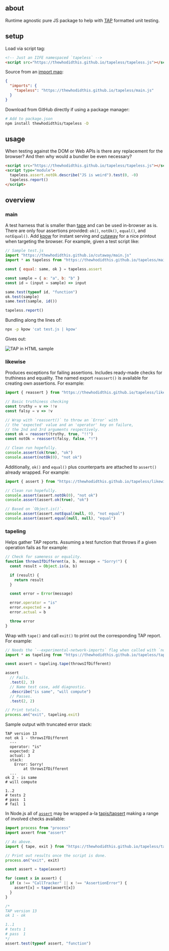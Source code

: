 ## about

Runtime agnostic pure JS package to help with [TAP](https://testanything.org) formatted unit testing.

## setup

Load via script tag:

```html
<!-- Just an IIFE namespaced `tapeless` -->
<script src="https://thewhodidthis.github.io/tapeless/tapeless.js"></script>
```

Source from an [import map](https://github.com/WICG/import-maps):

```json
{
  "imports": {
    "tapeless": "https://thewhodidthis.github.io/tapeless/main.js"
  }
}
```

Download from GitHub directly if using a package manager:

```sh
# Add to package.json
npm install thewhodidthis/tapeless -D
```

## usage

When testing against the DOM or Web APIs is there any replacement for the browser? And then why would a bundler be even necessary?

```html
<script src="https://thewhodidthis.github.io/tapeless/tapeless.js"></script>
<script type="module">
  tapeless.assert.notOk.describe("JS is weird").test(0, -0)
  tapeless.report()
</script>
```

## overview
### main

A test harness that is smaller than [tape](https://github.com/substack/tape) and can be used in-browser as is. There are only four assertions provided: `ok()`, `notOk()`, `equal()`, and `notEqual()`. Add [kpow](https://npm.im/kpow) for instant serving and [cutaway](https://npm.im/cutaway) for a nice printout when targeting the browser. For example, given a test script like:

```js
// Sample test.js
import "https://thewhodidthis.github.io/cutaway/main.js"
import * as tapeless from "https://thewhodidthis.github.io/tapeless/main.js"

const { equal: same, ok } = tapeless.assert

const sample = { a: "a", b: "b" }
const id = (input = sample) => input

same.test(typeof id, "function")
ok.test(sample)
same.test(sample, id())

tapeless.report()
```

Bundling along the lines of:

```sh
npx -p kpow 'cat test.js | kpow'
```

Gives out:

![TAP in HTML sample](https://i.imgur.com/A2bwjDX.png)

### likewise

Produces exceptions for failing assertions. Includes ready-made checks for truthiness and equality. The named export `reassert()` is available for creating own assertions. For example:

```js
import { reassert } from "https://thewhodidthis.github.io/tapeless/likewise.js"

// Basic truthiness checking
const truthy = v => !!v
const falsy = v => !v

// Wrap with `reassert()` to throw an `Error` with
// the 'expected' value and an 'operator' key on failure,
// the 2nd and 3rd arguments respectively.
const ok = reassert(truthy, true, "!!")
const notOk = reassert(falsy, false, "!")

// Clean run hopefully.
console.assert(ok(true), "ok")
console.assert(notOk(0), "not ok")
```

Additionally, `ok()` and `equal()` plus counterparts are attached to `assert()` already wrapped. For example:

```js
import { assert } from "https://thewhodidthis.github.io/tapeless/likewise.js"

// Clean run hopefully.
console.assert(assert.notOk(0), "not ok")
console.assert(assert.ok(true), "ok")

// Based on `Object.is()`.
console.assert(assert.notEqual(null, 0), "not equal")
console.assert(assert.equal(null, null), "equal")
```

### tapeling

Helps gather TAP reports. Assuming a test function that throws if a given operation fails as for example:

```js
// Check for sameness or equality.
function throwsIfDifferent(a, b, message = "Sorry!") {
  const result = Object.is(a, b)

  if (result) {
    return result
  }

  const error = Error(message)

  error.operator = "is"
  error.expected = a
  error.actual = b

  throw error
}
```

Wrap with `tape()` and call `exit()` to print out the corresponding TAP report. For example:

```js
// Needs the `--experimental-network-imports` flag when called with `node(1)`.
import * as tapeling from "https://thewhodidthis.github.io/tapeless/tapeling.js"

const assert = tapeling.tape(throwsIfDifferent)

assert
  // Fails.
  .test(2, 3)
  // Name test case, add diagnostic.
  .describe("is same", "will compute")
  // Passes.
  .test(2, 2)

// Print totals.
process.on("exit", tapeling.exit)
```

Sample output with truncated error stack:

```console
TAP version 13
not ok 1 - throwsIfDifferent
  ---
  operator: "is"
  expected: 2
  actual: 3
  stack:
    Error: Sorry!
        at throwsIfDifferent
  ...
ok 2 - is same
# will compute

1..2
# tests 2
# pass  1
# fail  1
```

In Node.js all of [`assert`](https://nodejs.org/api/assert.html) may be wrapped a-la [tapjs/tapsert](https://github.com/tapjs/tapsert) making a range of involved checks available:

```js
import process from "process"
import axxert from "assert"

// As above.
import { tape, exit } from "https://thewhodidthis.github.io/tapeless/tapeling.js"

// Print out results once the script is done.
process.on("exit", exit)

const assert = tape(axxert)

for (const x in axxert) {
  if (x !== "CallTracker" || x !== "AssertionError") {
    assert[x] = tape(axxert[x])
  }
}

/*
TAP version 13
ok 1 - ok

1..1
# tests 1
# pass  1
*/
assert.test(typeof assert, "function")
```
